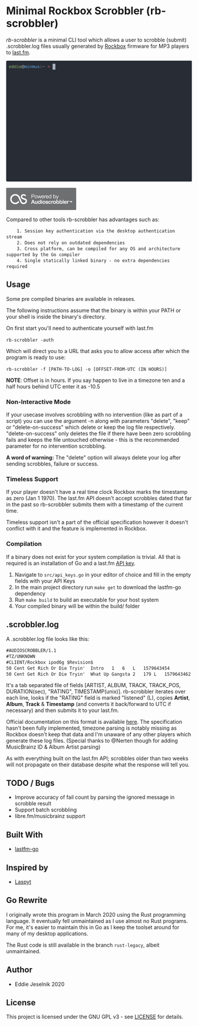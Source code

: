 # Minimal Rockbox Scrobbler (rb-scrobbler)

_rb-scrobbler_ is a minimal CLI tool which allows a user to scrobble (submit) .scrobbler.log files
usually generated by [Rockbox](https://www.rockbox.org/) firmware for MP3 players
to [last.fm](https://last.fm).

![usage](pix/figure.gif)

![badge-as](pix/badge.gif)

Compared to other tools rb-scrobbler has advantages such as:

        1. Session key authentication via the desktop authentication stream
        2. Does not rely on outdated dependencies
        3. Cross platform, can be compiled for any OS and architecture supported by the Go compiler
        4. Single statically linked binary - no extra dependencies required

## Usage

Some pre compiled binaries are available in releases.

The following instructions assume that the binary is within your PATH or your shell is inside the binary's directory.

On first start you'll need to authenticate yourself with last.fm

`rb-scrobbler -auth`

Which will direct you to a URL that asks you to allow access after which the program is ready to use:

`rb-scrobbler -f [PATH-TO-LOG] -o [OFFSET-FROM-UTC (IN HOURS)]`

**NOTE**: Offset is in hours. If you say happen to live in a timezone ten and a half hours behind UTC enter it as -10.5

### Non-Interactive Mode

If your usecase involves scrobbling with no intervention (like as part of a script) you can use the argument 
-n along with parameters "delete", "keep" or "delete-on-success" which delete or keep the log file respectively.
"delete-on-success" only deletes the file if there have been zero scrobbling fails and keeps the file untouched
otherwise - this is the recommended parameter for no intervention scrobbling.

**A word of warning:** The "delete" option will always delete your log after sending scrobbles, failure or success.

### Timeless Support

If your player doesn't have a real time clock Rockbox marks the timestamp as zero (Jan 1 1970).
The last.fm API doesn't accept scrobbles dated that far in the past so rb-scrobbler submits them
with a timestamp of the current time.

Timeless support isn't a part of the official specification however it doesn't conflict with it 
and the feature is implemented in Rockbox.

### Compilation

If a binary does not exist for your system compilation is trivial.
All that is required is an installation of Go and a last.fm [API key](https://www.last.fm/api/account/create).

1. Navigate to `src/api_keys.go` in your editor of choice
 and fill in the empty fields with your API Keys
2. In the main project directory run `make get` to download the lastfm-go dependency
3. Run `make build` to build an executable for your host system
4. Your compiled binary will be within the build/ folder

## .scrobbler.log

A .scrobbler.log file looks like this:

```
#AUDIOSCROBBLER/1.1
#TZ/UNKNOWN
#CLIENT/Rockbox ipod6g $Revision$
50 Cent Get Rich Or Die Tryin'  Intro   1   6   L   1579643454
50 Cent Get Rich Or Die Tryin'  What Up Gangsta 2   179 L   1579643462
```

It's a tab separated file of fields [ARTIST, ALBUM, TRACK, TRACK_POS, DURATION(sec), "RATING", TIMESTAMP(unix)].
rb-scrobbler iterates over each line, looks if the "RATING" field is marked "listened" (L),
copies **Artist**, **Album**, **Track** & **Timestamp** (and converts it back/forward to UTC if necessary) and then submits it to your
last.fm.

Official documentation on this format is available [here](https://web.archive.org/web/20170107015006/http://www.audioscrobbler.net/wiki/Portable_Player_Logging).
The specification hasn't been fully implemented, timezone parsing is notably missing as Rockbox doesn't keep that data and I'm unaware of any
other players which generate these log files. (Special thanks to @Nerten though for adding MusicBrainz ID & Album Artist parsing)

As with everything built on the last.fm API; scrobbles older than two weeks will not propagate on their database despite what the response will tell you.

## TODO / Bugs

   * Improve accuracy of fail count by parsing the ignored message in scrobble result
   * Support batch scrobbling
   * libre.fm/musicbrainz support

## Built With

  * [lastfm-go](https://github.com/sonjek/go-lastfm)

## Inspired by

  * [Laspyt](https://github.com/Ximik/Laspyt)

## Go Rewrite

I originally wrote this program in March 2020 using the Rust programming language. It eventually fell unmaintained as I use almost no Rust programs.
For me, it's easier to maintain this in Go as I keep the toolset around for many of my desktop applications.

The Rust code is still available in the branch `rust-legacy`, albeit unmaintained.

## Author

   * Eddie Jeselnik 2020

## License

This project is licensed under the GNU GPL v3 - see [LICENSE](LICENSE) for details.
